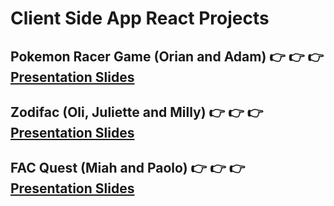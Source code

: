 # Client Side App React Projects

## Pokemon Racer Game (Orian and Adam) 👉 👉 👉 [Presentation Slides](https://hackmd.io/@OTTdbIWITUeiO7qMltqOpw/H1S-jAXJq#/)

## Zodifac (Oli, Juliette and Milly) 👉 👉 👉  [Presentation Slides](https://hackmd.io/@5baKTzk6ST2z9INUl6N0hg/SJ_N1t-J9#/)

##  FAC Quest (Miah and Paolo) 👉 👉 👉 [Presentation Slides](https://hackmd.io/@X8WIeYKnQqWtt9cXybMGOw/HkUWFAm1c#/)

